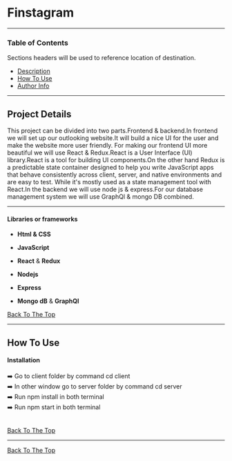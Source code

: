 # Finstagram



---

### Table of Contents
Sections headers will be used to reference location of destination.

- [Description](#description)
- [How To Use](#how-to-use)
- [Author Info](#author-info)

---

## Project Details

This project can be divided into two parts.Frontend & backend.In frontend we will set up our outlooking website.It will build a nice UI for the user and make the website more user friendly. For making our frontend UI more beautiful we will use React & Redux.React is a User Interface (UI) library.React is a tool for building UI components.On the other hand Redux is a predictable state container designed to help you write JavaScript apps that behave consistently across client, server, and native environments and are easy to test. While it's mostly used as a state management tool with React.In the backend we will use node js & express.For our database management system we will use GraphQl & mongo DB combined.

---

#### Libraries or frameworks

- **Html & CSS**

- **JavaScript**

- **React** & **Redux**

- **Nodejs** 

- **Express** 

- **Mongo dB** & **GraphQl**

[Back To The Top](#read-me-template)

---

## How To Use

#### Installation

:arrow_right: Go to client folder by command cd client
<br>
:arrow_right: In other window go to server folder by command cd server
<br>
:arrow_right: Run npm install in both terminal
<br>
:arrow_right: Run npm start in both terminal
<br>
<br>



[Back To The Top](#read-me-template)

---


[Back To The Top](#read-me-template)
